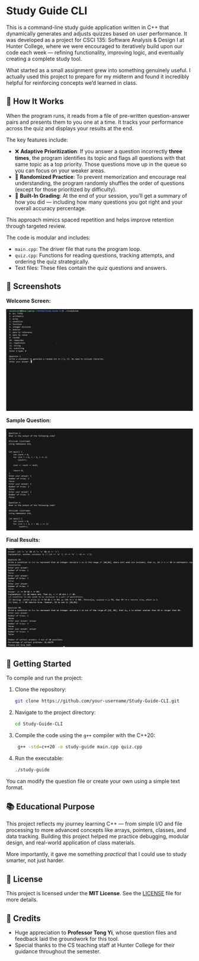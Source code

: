 # Study Guide CLI

This is a command-line study guide application written in C++ that dynamically generates and adjusts quizzes based on user performance. It was developed as a project for CSCI 135: Software Analysis & Design I at Hunter College, where we were encouraged to iteratively build upon our code each week — refining functionality, improving logic, and eventually creating a complete study tool.

What started as a small assignment grew into something genuinely useful. I actually used this project to prepare for my midterm and found it incredibly helpful for reinforcing concepts we’d learned in class.

## 🧠 How It Works

When the program runs, it reads from a file of pre-written question-answer pairs and presents them to you one at a time. It tracks your performance across the quiz and displays your results at the end.

The key features include:

- ❌ **Adaptive Prioritization**: If you answer a question incorrectly **three times**, the program identifies its topic and flags all questions with that same topic as a top priority. Those questions move up in the queue so you can focus on your weaker areas.
- 🔀 **Randomized Practice**: To prevent memorization and encourage real understanding, the program randomly shuffles the order of questions (except for those prioritized by difficulty).
- 📝 **Built-In Grading**: At the end of your session, you’ll get a summary of how you did — including how many questions you got right and your overall accuracy percentage.

This approach mimics spaced repetition and helps improve retention through targeted review.

The code is modular and includes:
- `main.cpp`: The driver file that runs the program loop.  
- `quiz.cpp`: Functions for reading questions, tracking attempts, and ordering the quiz strategically.
- Text files: These files contain the quiz questions and answers.

## 📸 Screenshots

**Welcome Screen:**

![Welcome Screen](screenshots/selectType.png)

**Sample Question:**

![Sample Question Answered Incorrectly](screenshots/threeWrong.png)

**Final Results:**

![Results](screenshots/results.png)


## 🚀 Getting Started

To compile and run the project:

1. Clone the repository:
   ```bash
   git clone https://github.com/your-username/Study-Guide-CLI.git
    ```

2. Navigate to the project directory:
   ```bash
   cd Study-Guide-CLI
   ```

3. Compile the code using the `g++` compiler with the C++20:
   ```bash
    g++ -std=c++20 -o study-guide main.cpp quiz.cpp

   ```

4. Run the executable:
   ```bash
   ./study-guide
   ```

You can modify the question file or create your own using a simple text format. 

## 📚 Educational Purpose

This project reflects my journey learning C++ — from simple I/O and file processing to more advanced concepts like arrays, pointers, classes, and data tracking. Building this project helped me practice debugging, modular design, and real-world application of class materials.

More importantly, it gave me something *practical* that I could use to study smarter, not just harder.

## 🔐 License

This project is licensed under the **MIT License**. See the [LICENSE](LICENSE) file for more details.


## 🙏 Credits

- Huge appreciation to **Professor Tong Yi**, whose question files and feedback laid the groundwork for this tool.
- Special thanks to the CS teaching staff at Hunter College for their guidance throughout the semester.  

